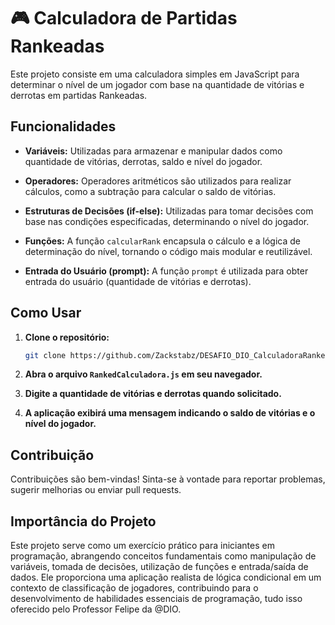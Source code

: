 # 🎮 Calculadora de Partidas Rankeadas

Este projeto consiste em uma calculadora simples em JavaScript para determinar o nível de um jogador com base na quantidade de vitórias e derrotas em partidas Rankeadas.

## Funcionalidades

- **Variáveis:** Utilizadas para armazenar e manipular dados como quantidade de vitórias, derrotas, saldo e nível do jogador.

- **Operadores:** Operadores aritméticos são utilizados para realizar cálculos, como a subtração para calcular o saldo de vitórias.

- **Estruturas de Decisões (if-else):** Utilizadas para tomar decisões com base nas condições especificadas, determinando o nível do jogador.

- **Funções:** A função `calcularRank` encapsula o cálculo e a lógica de determinação do nível, tornando o código mais modular e reutilizável.

- **Entrada do Usuário (prompt):** A função `prompt` é utilizada para obter entrada do usuário (quantidade de vitórias e derrotas).

## Como Usar

1. **Clone o repositório:**

    ```bash
    git clone https://github.com/Zackstabz/DESAFIO_DIO_CalculadoraRankeada
    ```

2. **Abra o arquivo `RankedCalculadora.js` em seu navegador.**

3. **Digite a quantidade de vitórias e derrotas quando solicitado.**

4. **A aplicação exibirá uma mensagem indicando o saldo de vitórias e o nível do jogador.**

## Contribuição

Contribuições são bem-vindas! Sinta-se à vontade para reportar problemas, sugerir melhorias ou enviar pull requests.

## Importância do Projeto

Este projeto serve como um exercício prático para iniciantes em programação, abrangendo conceitos fundamentais como manipulação de variáveis, tomada de decisões, utilização de funções e entrada/saída de dados. Ele proporciona uma aplicação realista de lógica condicional em um contexto de classificação de jogadores, contribuindo para o desenvolvimento de habilidades essenciais de programação, tudo isso oferecido pelo Professor Felipe da @DIO.
